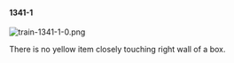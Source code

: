 #### 1341-1
![train-1341-1-0.png](https://github.com/lil-lab/nlvr/raw/master/nlvr/train/images/44/train-1341-1-0.png "train-1341-1-0.png")

There is no yellow item closely touching right wall of a box.